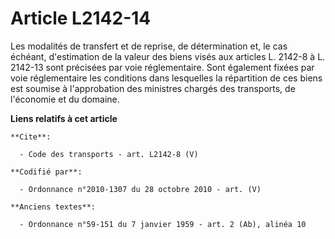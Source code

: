 # Article L2142-14

Les modalités de transfert et de reprise, de détermination et, le cas échéant, d'estimation de la valeur des biens visés aux
articles L. 2142-8 à L. 2142-13 sont précisées par voie réglementaire. Sont également fixées par voie réglementaire les
conditions dans lesquelles la répartition de ces biens est soumise à l'approbation des ministres chargés des transports, de
l'économie et du domaine.

**Liens relatifs à cet article**

	**Cite**:

	  - Code des transports - art. L2142-8 (V)

	**Codifié par**:

	  - Ordonnance n°2010-1307 du 28 octobre 2010 - art. (V)

	**Anciens textes**:

	  - Ordonnance n°59-151 du 7 janvier 1959 - art. 2 (Ab), alinéa 10
